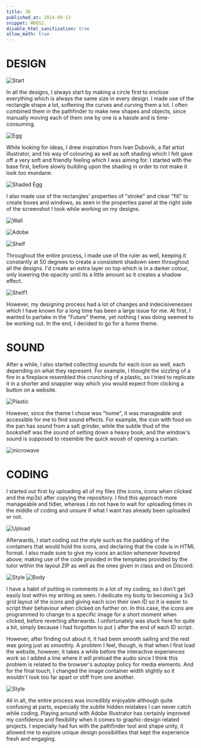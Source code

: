 ```yaml
---
title: 3D
published_at: 2024-09-13
snippet: W08S2.
disable_html_sanitization: true
allow_math: true
---
```


# DESIGN

![Start](/w06s1/start.png)

In all the designs, I always start by making a circle first to enclose everything which is always the same size in every design. I made use of the rectangle shape a lot, softening the curves and curving them a lot. I often combined them in the pathfinder to make new shapes and objects, since manually moving each of them one by one is a hassle and is time-consuming. 

![Egg](/w06s1/egg.png)

While looking for ideas, I drew inspiration from Ivan Dubovik, a flat artist illustrator, and his way of colouring as well as soft shading which I felt gave off a very soft and friendly feeling which I was aiming for. I started with the base first, before slowly building upon the shading in order to not make it look too mundane.

![Shaded Egg](/w06s1/egg1.png)

I also made use of the rectangles' properties of "stroke" and clear "fill" to create boxes and windows, as seen in the properties panel at the right side of the screenshot I took while working on my designs. 

![Wall](/w06s1/mirror1.png)


![Adobe](/w06s1/adobemicrowave.png)


![Shelf](/w06s1/shelf.png)

Throughout the entire process, I made use of the ruler as well, keeping it constantly at 50 degrees to create a consistent shadown seen throughout all the designs. I'd create an extra layer on top which is in a darker colour, only lowering the opacity until its a little amount so it creates a shadow effect.

![Shelf1](/w06s1/shelf1.png)

However, my designing process had a lot of changes and indecisivenesses which I have known for a long time has been a large issue for me. At first, I wanted to partake in the "Future" theme, yet nothing I was doing seemed to be working out. In the end, I decided to go for a home theme.

# SOUND

After a while, I also started collecting sounds for each icon as well, each depending on what they represent. For example, I thought the sizzling of a fire in a fireplace resembled this crunching of a plastic, so I tried to replicate it in a shorter and snappier way which you would expect from clicking a button on a website.

![Plastic](/w06s1/plastic.jpg)

However, since the theme I chose was "home", it was manageable and accessible for me to find sound effects. For example, the icon with food on the pan has sound from a salt grinder, while the subtle thud of the bookshelf was the sound of setting down a heavy book, and the window's sound is supposed to resemble the quick woosh of opening a curtain.

![microwave](/w06s1/microwave.jpg)

# CODING

I started out first by uploading all of my files (the icons, icons when clicked and the mp3s) after copying the repository. I find this approach more manageable and tidier, whereas I do not have to wait for uploading times in the middle of coding and unsure if what I want has already been uploaded or not. 

![Upload](/w06s1/upload.png) 

Afterwards, I start coding out the style such as the padding of the containers that would hold the icons, and declaring that the code is in HTML format. I also made sure to give my icons an action whenever hovered above; making use of the code provided in the templates provided by the tutor within the layout ZIP as well as the ones given in class and on Discord:

![Style](/w06s1/code1.png) ![Body](/w06s1/code2.png)

I have a habit of putting in comments in a lot of my coding, so I don't get easily lost within my writing as seen. I dedicate my body to becoming a 3x3 grid layout of the icons and giving each icon their own ID so it is easier to script their behaviour when clicked on further on. In this case, the icons are programmed to change to a specific image for a short moment when clicked, before reverting afterwards. I unfortunately was stuck here for quite a bit, simply because I had forgotten to put } after the end of each ID script.

However, after finding out about it, it had been smooth sailing and the rest was going just as smoothly. A problem I feel, though, is that when I first load the website, however, it takes a while before the interactive experiences work so I added a line where it will preload the audio since I think this problem is related to the browser's autoplay policy for media elements. And for the final touch, I changed the image container width slightly so it wouldn't look too far apart or stiff from one another.

![Style](/w06s1/hi.png)

All in all, the entire process was incredibly enjoyable although quite confusing at parts, especially the subtle hidden mistakes I can never catch while coding. Playing around with Adobe Illustrator has certainly improved my confidence and flexibility when it comes to graphic-design related projects. I especially had fun with the pathfinder tool and shape unity, it allowed me to explore unique design possibilities that kept the experience fresh and engaging.